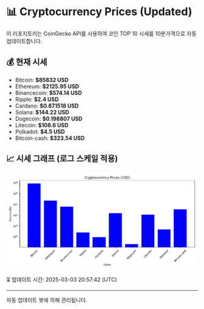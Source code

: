 
# 📊 Cryptocurrency Prices (Updated)

이 리포지토리는 CoinGecko API를 사용하여 코인 TOP 10 시세를 10분가격으로 자동 업데이트합니다.

## 💰 현재 시세
- Bitcoin: **$85832 USD**
- Ethereum: **$2125.95 USD**
- Binancecoin: **$574.14 USD**
- Ripple: **$2.4 USD**
- Cardano: **$0.871518 USD**
- Solana: **$144.22 USD**
- Dogecoin: **$0.198807 USD**
- Litecoin: **$108.6 USD**
- Polkadot: **$4.5 USD**
- Bitcoin-cash: **$323.54 USD**

## 📈 시세 그래프 (로그 스케일 적용)
![Crypto Prices](crypto_prices.png)

⏳ 업데이트 시간: 2025-03-03 20:57:42 (UTC)

---
자동 업데이트 봇에 의해 관리됩니다.

